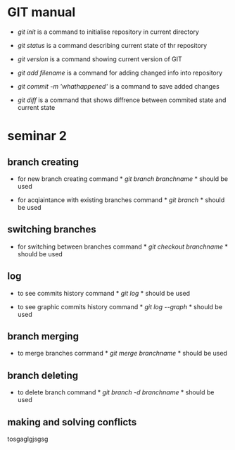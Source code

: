 # GIT manual

* *git init* is a command to initialise repository in current directory

* *git status* is a command describing current state of thr repository

* *git version* is a command showing current version of GIT

* *git add filename* is a command for adding changed info into repository

* *git commit -m 'whathappened'* is a command to save added changes

* *git diff* is a command that shows diffrence between commited state and current state

# seminar 2

## branch creating

* for new branch creating command * *git branch branchname* * should be used

* for acqiaintance with existing branches command * *git branch* * should be used

## switching branches

* for switching between branches command  * *git checkout branchname* * should be used

## log

* to see commits history command * *git log* * should be used

* to see graphic commits history command * *git log --graph* * should be used

## branch merging

* to merge branches command * *git merge branchname* * should be used

## branch deleting

* to delete branch command * *git branch -d branchname* * should be used

## making and solving conflicts

tosgaglgjsgsg

